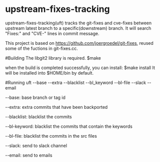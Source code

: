 # upstream-fixes-tracking
upstream-fixes-tracking(uft) tracks the git-fixes and cve-fixes between upstream latest branch to a specific(downstream) branch.
It will search "Fixes:" and "CVE-" lines in commit message. 

This project is based on https://github.com/joergroedel/git-fixes, reused some of the fuctions in git-fixes.cc.

#Building
The libgit2 library is required.
$make

when the build is completed successfully, you can install:
$make install 
It will be installed into $HOME/bin by default.

#Running
uft --base --extra --blacklist --bl_keyword --bl-file --slack --email

--base: base branch or tag id

--extra: extra commits that have been backported

--blacklist: blacklist the commits

--bl-keyword: blacklist the commits that contain the keywords

--bl-file: blacklist the commits in the src files

--slack: send to slack channel

--email:  send to emails